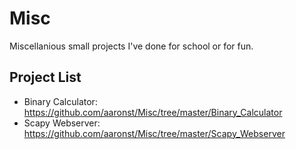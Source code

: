 # Misc
Miscellanious small projects I've done for school or for fun.

## Project List
- Binary Calculator: https://github.com/aaronst/Misc/tree/master/Binary_Calculator
- Scapy Webserver: https://github.com/aaronst/Misc/tree/master/Scapy_Webserver
